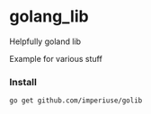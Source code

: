 # golang_lib
Helpfully goland lib

Example for various stuff

### Install

`go get github.com/imperiuse/golib`

